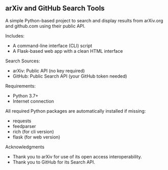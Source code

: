 ## arXiv and GitHub Search Tools

A simple Python-based project to search and display results from arXiv.org and github.com using their public API.

Includes:

- A command-line interface (CLI) script
- A Flask-based web app with a clean HTML interface

Search Sources:

- arXiv: Public API (no key required)
- GitHub: Public Search API (your GitHub token needed)

Requirements:

- Python 3.7+
- Internet connection

All required Python packages are automatically installed if missing:

- requests
- feedparser
- rich (for cli version)
- flask (for web version)

Acknowledgments

- Thank you to arXiv for use of its open access interoperability.
- Thank you to GitHub for its Search API.
